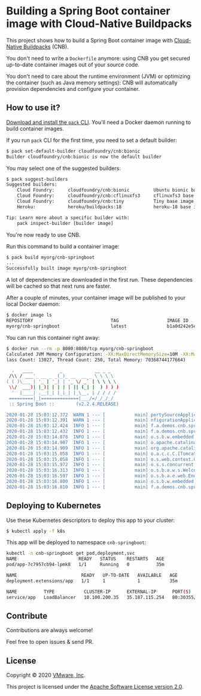 # Building a Spring Boot container image with Cloud-Native Buildpacks

This project shows how to build a Spring Boot container image with
[Cloud-Native Buildpacks](https://buildpacks.io) (CNB).

You don't need to write a `Dockerfile` anymore: using CNB you get
secured up-to-date container images out of your source code.

You don't need to care about the runtime environment (JVM)
or optimizing the container (such as Java memory settings):
CNB will automatically provision dependencies and configure your container.

## How to use it?

[Download and install the `pack` CLI](https://github.com/buildpacks/pack/releases).
You'll need a Docker daemon running to build container images.

If you run `pack` CLI for the first time, you need to set a default
builder:
```bash
$ pack set-default-builder cloudfoundry/cnb:bionic
Builder cloudfoundry/cnb:bionic is now the default builder
```

You may select one of the suggested builders:
```bash
$ pack suggest-builders
Suggested builders:
	Cloud Foundry:     cloudfoundry/cnb:bionic         Ubuntu bionic base image with buildpacks for Java, NodeJS and Golang
	Cloud Foundry:     cloudfoundry/cnb:cflinuxfs3     cflinuxfs3 base image with buildpacks for Java, .NET, NodeJS, Python, Golang, PHP, HTTPD and NGINX
	Cloud Foundry:     cloudfoundry/cnb:tiny           Tiny base image (bionic build image, distroless run image) with buildpacks for Golang
	Heroku:            heroku/buildpacks:18            heroku-18 base image with buildpacks for Ruby, Java, Node.js, Python, Golang, & PHP

Tip: Learn more about a specific builder with:
	pack inspect-builder [builder image]
```

You're now ready to use CNB.

Run this command to build a container image:
```bash
$ pack build myorg/cnb-springboot
...
Successfully built image myorg/cnb-springboot
```

A lot of dependencies are downloaded in the first run.
These dependencies will be cached so that next runs are faster.

After a couple of minutes, your container image will be published 
to your local Docker daemon:
```bash
$ docker image ls
REPOSITORY                             TAG                  IMAGE ID    
myorg/cnb-springboot                   latest               b1a0d242e5ec
```

You can run this container right away:
```bash
$ docker run --rm -p 8080:8080/tcp myorg/cnb-springboot
Calculated JVM Memory Configuration: -XX:MaxDirectMemorySize=10M -XX:MaxMetaspaceSize=87457K -XX:ReservedCodeCacheSize=240M -Xss1M -Xmx68718877278K (Head Room: 0%, Loaded C
lass Count: 13027, Thread Count: 250, Total Memory: 70368744177664)

  .   ____          _            __ _ _
 /\\ / ___'_ __ _ _(_)_ __  __ _ \ \ \ \
( ( )\___ | '_ | '_| | '_ \/ _` | \ \ \ \
 \\/  ___)| |_)| | | | | || (_| |  ) ) ) )
  '  |____| .__|_| |_|_| |_\__, | / / / /
 =========|_|==============|___/=/_/_/_/
 :: Spring Boot ::        (v2.2.4.RELEASE)

2020-01-28 15:03:12.372  WARN 1 --- [           main] pertySourceApplicationContextInitializer : Skipping 'cloud' property source addition because not in a cloud
2020-01-28 15:03:12.391  WARN 1 --- [           main] nfigurationApplicationContextInitializer : Skipping reconfiguration because not in a cloud
2020-01-28 15:03:12.424  INFO 1 --- [           main] f.a.demos.cnb.springboot.Application     : Starting Application on b087eee7b53a with PID 1 (/workspace/BOOT-INF/classes started by cnb in /workspace)
2020-01-28 15:03:12.432  INFO 1 --- [           main] f.a.demos.cnb.springboot.Application     : No active profile set, falling back to default profiles: default
2020-01-28 15:03:14.878  INFO 1 --- [           main] o.s.b.w.embedded.tomcat.TomcatWebServer  : Tomcat initialized with port(s): 8080 (http)
2020-01-28 15:03:14.907  INFO 1 --- [           main] o.apache.catalina.core.StandardService   : Starting service [Tomcat]
2020-01-28 15:03:14.909  INFO 1 --- [           main] org.apache.catalina.core.StandardEngine  : Starting Servlet engine: [Apache Tomcat/9.0.30]
2020-01-28 15:03:15.058  INFO 1 --- [           main] o.a.c.c.C.[Tomcat].[localhost].[/]       : Initializing Spring embedded WebApplicationContext
2020-01-28 15:03:15.058  INFO 1 --- [           main] o.s.web.context.ContextLoader            : Root WebApplicationContext: initialization completed in 2506 ms
2020-01-28 15:03:15.972  INFO 1 --- [           main] o.s.s.concurrent.ThreadPoolTaskExecutor  : Initializing ExecutorService 'applicationTaskExecutor'
2020-01-28 15:03:16.313  INFO 1 --- [           main] o.s.b.a.w.s.WelcomePageHandlerMapping    : Adding welcome page template: index
2020-01-28 15:03:16.597  INFO 1 --- [           main] o.s.b.a.e.web.EndpointLinksResolver      : Exposing 3 endpoint(s) beneath base path '/actuator'
2020-01-28 15:03:16.800  INFO 1 --- [           main] o.s.b.w.embedded.tomcat.TomcatWebServer  : Tomcat started on port(s): 8080 (http) with context path ''
2020-01-28 15:03:16.810  INFO 1 --- [           main] f.a.demos.cnb.springboot.Application     : Started Application in 5.746 seconds (JVM running for 10.604)
```

## Deploying to Kubernetes

Use these Kubernetes descriptors to deploy this app to your cluster:
```bash
$ kubectl apply -f k8s
```

This app will be deployed to namespace `cnb-springboot`:
```bash
kubectl -n cnb-springboot get pod,deployment,svc
NAME                       READY   STATUS    RESTARTS   AGE
pod/app-7c7957cb94-lpmk8   1/1     Running   0          35m

NAME                        READY   UP-TO-DATE   AVAILABLE   AGE
deployment.extensions/app   1/1     1            1           35m

NAME          TYPE           CLUSTER-IP      EXTERNAL-IP      PORT(S)        AGE
service/app   LoadBalancer   10.100.200.35   35.187.115.254   80:30355/TCP   35m
```

## Contribute

Contributions are always welcome!

Feel free to open issues & send PR.

## License

Copyright &copy; 2020 [VMware, Inc](https://vmware.com).

This project is licensed under the [Apache Software License version 2.0](https://www.apache.org/licenses/LICENSE-2.0).

